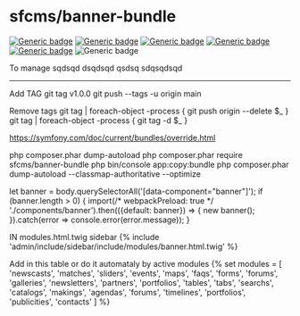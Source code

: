 # sfcms/banner-bundle

[![Generic badge](https://img.shields.io/badge/Sfcms-v.6.4-brown.svg)](https://github.com/Sebastien74/SFCMS-6)
[![Generic badge](https://img.shields.io/badge/Version-1-blue.svg)](https://github.com/Sebastien74/SFCMS-6)
[![Generic badge](https://img.shields.io/badge/License-MIT-blue.svg)](https://github.com/Sebastien74/MIT-LICENSE/blob/main/LICENSE.md)
[![Generic badge](https://img.shields.io/badge/Author-Sébastien%20FOURNIER-blue.svg)](https://github.com/Sebastien74)
[![Generic badge](https://img.shields.io/badge/Contributor-1-blue.svg)](https://github.com/Sebastien74)
![Generic badge](https://img.shields.io/badge/PHP-8.3-orange.svg)

To manage sqdsqd dsqdsqd qsdsq sdqsqdsqd

---

Add TAG
git tag v1.0.0
git push --tags -u origin main

Remove tags
git tag | foreach-object -process { git push origin --delete $_ }
git tag | foreach-object -process { git tag -d $_ }

https://symfony.com/doc/current/bundles/override.html

php composer.phar dump-autoload
php composer.phar require sfcms/banner-bundle
php bin/console app:copy:bundle
php composer.phar dump-autoload --classmap-authoritative --optimize


let banner = body.querySelectorAll('[data-component="banner"]');
if (banner.length > 0) {
import(/* webpackPreload: true */ './components/banner').then(({default: banner}) => {
new banner();
}).catch(error => console.error(error.message));
}

IN modules.html.twig sidebar
{% include 'admin/include/sidebar/include/modules/banner.html.twig' %}

Add in this table or do it automataly by active modules
    {% set modules = [
        'newscasts',
        'matches',
        'sliders',
        'events',
        'maps',
        'faqs',
        'forms',
        'forums',
        'galleries',
        'newsletters',
        'partners',
        'portfolios',
        'tables',
        'tabs',
        'searchs',
        'catalogs',
        'makings',
        'agendas',
        'forums',
        'timelines',
        'portfolios',
        'publicities',
        'contacts'
    ] %}